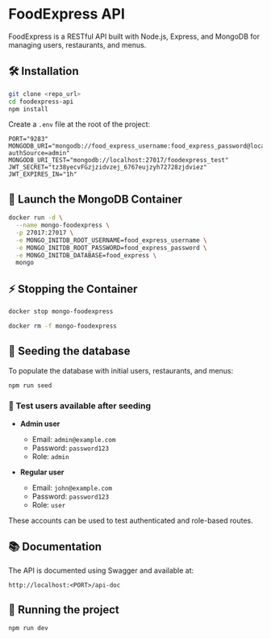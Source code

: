 # FoodExpress API

FoodExpress is a RESTful API built with Node.js, Express, and MongoDB for managing users, restaurants, and menus.

## 🛠️ Installation

```bash
git clone <repo_url>
cd foodexpress-api
npm install
```

Create a `.env` file at the root of the project:

```env
PORT="9283"
MONGODB_URI="mongodb://food_express_username:food_express_password@localhost:27017/food_express?authSource=admin"
MONGODB_URI_TEST="mongodb://localhost:27017/foodexpress_test"
JWT_SECRET="tz38yecvFGzjzidvzej_6767eujzyh72728zjdviez"
JWT_EXPIRES_IN="1h"
```

## 🚀 Launch the MongoDB Container

```bash
docker run -d \
  --name mongo-foodexpress \
  -p 27017:27017 \
  -e MONGO_INITDB_ROOT_USERNAME=food_express_username \
  -e MONGO_INITDB_ROOT_PASSWORD=food_express_password \
  -e MONGO_INITDB_DATABASE=food_express \
  mongo
```

## ⚡️ Stopping the Container

```bash
docker stop mongo-foodexpress
```

```bash
docker rm -f mongo-foodexpress
```

## 🌱 Seeding the database

To populate the database with initial users, restaurants, and menus:

```bash
npm run seed
```

### 👥 Test users available after seeding

- **Admin user**

  - Email: `admin@example.com`
  - Password: `password123`
  - Role: `admin`

- **Regular user**
  - Email: `john@example.com`
  - Password: `password123`
  - Role: `user`

These accounts can be used to test authenticated and role-based routes.

## 📚 Documentation

The API is documented using Swagger and available at:

```
http://localhost:<PORT>/api-doc
```

## 🚀 Running the project

```bash
npm run dev
```
